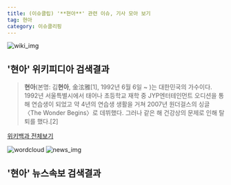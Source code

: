 ```yaml
---
title: (이슈클립) '**현아**' 관련 이슈, 기사 모아 보기
tag: 현아
category: 이슈클리핑
---
```

![wiki_img](https://user-images.githubusercontent.com/42597476/44503234-41136a80-a6d0-11e8-9071-6fc6418eafe4.png)
## **'**현아**'** 위키피디아 검색결과
>**현아**(본명: 김**현아**, 金泫雅[1], 1992년 6월 6일 ~ )는 대한민국의 가수이다. 1992년 서울특별시에서 태어나 초등학교 재학 중 JYP엔터테인먼트 오디션을 통해 연습생이 되었고 약 4년의 연습생 생활을 거쳐 2007년 원더걸스의 싱글 〈The Wonder Begins〉로 데뷔했다. 그러나 같은 해 건강상의 문제로 인해 탈퇴를 했다.[2]

<a href="https://ko.wikipedia.org/wiki/현아" target="_blank">위키백과 전체보기</a>

![wordcloud](https://s3.ap-northeast-2.amazonaws.com/lyrics101-wordcloud/2018-09-14-1536873536.png)
![news_img](https://user-images.githubusercontent.com/42597476/44507050-1206f400-a6e4-11e8-8d98-7ffbfebb353f.png)
## **'**현아**'** 뉴스속보 검색결과

